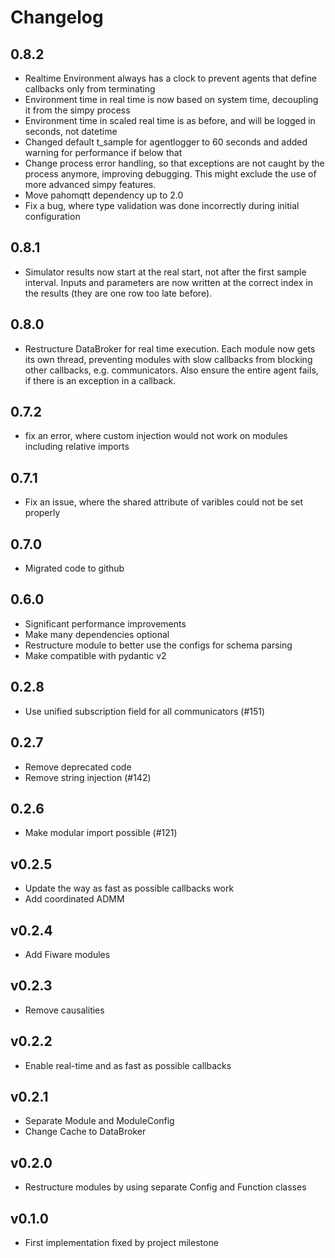 # Changelog

## 0.8.2 
- Realtime Environment always has a clock to prevent agents that define callbacks only from terminating
- Environment time in real time is now based on system time, decoupling it from the simpy process
- Environment time in scaled real time is as before, and will be logged in seconds, not datetime
- Changed default t_sample for agentlogger to 60 seconds and added warning for performance if below that
- Change process error handling, so that exceptions are not caught by the process anymore, improving debugging. This might exclude the use of more advanced simpy features.
- Move pahomqtt dependency up to 2.0
- Fix a bug, where type validation was done incorrectly during initial configuration 


## 0.8.1
- Simulator results now start at the real start, not after the first sample interval. Inputs and parameters are now written at the correct index in the results (they are one row too late before).


## 0.8.0
- Restructure DataBroker for real time execution. Each module now gets its own thread, preventing modules with slow callbacks from blocking other callbacks, e.g. communicators. Also ensure the entire agent fails, if there is an exception in a callback.


## 0.7.2
- fix an error, where custom injection would not work on modules including relative imports


## 0.7.1
- Fix an issue, where the shared attribute of varibles could not be set properly

## 0.7.0
- Migrated code to github


## 0.6.0
- Significant performance improvements
- Make many dependencies optional
- Restructure module to better use the configs for schema parsing
- Make compatible with pydantic v2

## 0.2.8
- Use unified subscription field for all communicators (#151)

## 0.2.7
- Remove deprecated code
- Remove string injection (#142)

## 0.2.6
- Make modular import possible (#121)

## v0.2.5
- Update the way as fast as possible callbacks work
- Add coordinated ADMM

## v0.2.4
- Add Fiware modules

## v0.2.3
- Remove causalities

## v0.2.2
- Enable real-time and as fast as possible callbacks

## v0.2.1
- Separate Module and ModuleConfig
- Change Cache to DataBroker

## v0.2.0
- Restructure modules by using separate Config and Function classes

## v0.1.0
- First implementation fixed by project milestone
